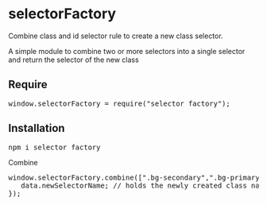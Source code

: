 # selectorFactory
Combine class and id selector rule to create a new class selector.

A simple module to combine two or more selectors into a single selector and return the selector of the new class

<h2>Require</h2>

<pre>
window.selectorFactory = require("selector_factory");
</pre>

<h2>Installation</h2>

<pre>
npm i selector_factory
</pre>

Combine
<pre>
window.selectorFactory.combine([".bg-secondary",".bg-primary"]).then(function(data){
   data.newSelectorName; // holds the newly created class name
});  
</pre>
